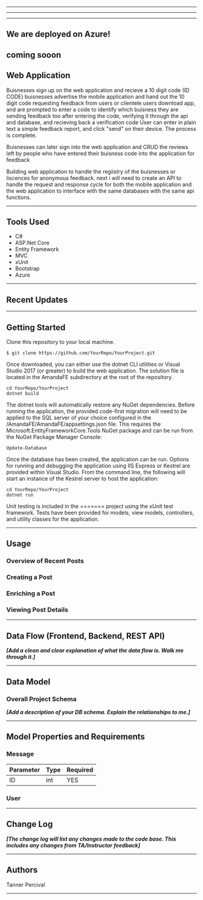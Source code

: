 
---------------------------------
---------------------------------


---------------------------------
## We are deployed on Azure!

coming sooon
---------------------------------
## Web Application
Buisnesses sign up on the web application and recieve a 10 digit code (ID CODE)
buisnesses advertise the mobile application and hand out the 10 digit code requesting feedback from users or clientele
users download app, and are prompted to enter a code to identify which buisness they are sending feedback too
after entering the code, verifying it through the api and database, and recieving back a verification code
User can enter in plain text a simple feedback report, and click "send" on their device. The process is complete.

Buisnesses can later sign into the web application and CRUD the reviews left by people who have entered their buisness code into the application for feedback


Building web application to handle the regiistry of the buisnesses or liscences for anonymous feedback. next i will need to create an API to handle the request and response cycle for both the mobile application and the web application to interface with the same databases with the same api functions.

---------------------------------

## Tools Used


- C#
- ASP.Net Core
- Entity Framework
- MVC
- xUnit
- Bootstrap
- Azure


---------------------------------

## Recent Updates




---------------------------

## Getting Started

Clone this repository to your local machine.
```
$ git clone https://github.com/YourRepo/YourProject.git
```
Once downloaded, you can either use the dotnet CLI utilities or Visual Studio 2017 (or greater) to build the web application. The solution file is located in the AmandaFE subdirectory at the root of the repository.
```
cd YourRepo/YourProject
dotnet build
```
The dotnet tools will automatically restore any NuGet dependencies. Before running the application, the provided code-first migration will need to be applied to the SQL server of your choice configured in the /AmandaFE/AmandaFE/appsettings.json file. This requires the Microsoft.EntityFrameworkCore.Tools NuGet package and can be run from the NuGet Package Manager Console:
```
Update-Database
```
Once the database has been created, the application can be run. Options for running and debugging the application using IIS Express or Kestrel are provided within Visual Studio. From the command line, the following will start an instance of the Kestrel server to host the application:
```
cd YourRepo/YourProject
dotnet run
```
Unit testing is included in the ======= project using the xUnit test framework. Tests have been provided for models, view models, controllers, and utility classes for the application.

---------------------------------

## Usage


### Overview of Recent Posts


### Creating a Post


### Enriching a Post


### Viewing Post Details


---------------------------
## Data Flow (Frontend, Backend, REST API)
***[Add a clean and clear explanation of what the data flow is. Walk me through it.]***


---------------------------
## Data Model

### Overall Project Schema
***[Add a description of your DB schema. Explain the relationships to me.]***


---------------------------
## Model Properties and Requirements

### Message

| Parameter | Type | Required |
| --- | --- | --- |
| ID  | int | YES |



### User


---------------------------

## Change Log
***[The change log will list any changes made to the code base. This includes any changes from TA/Instructor feedback]***


------------------------------

## Authors
Tanner Percival

------------------------------

